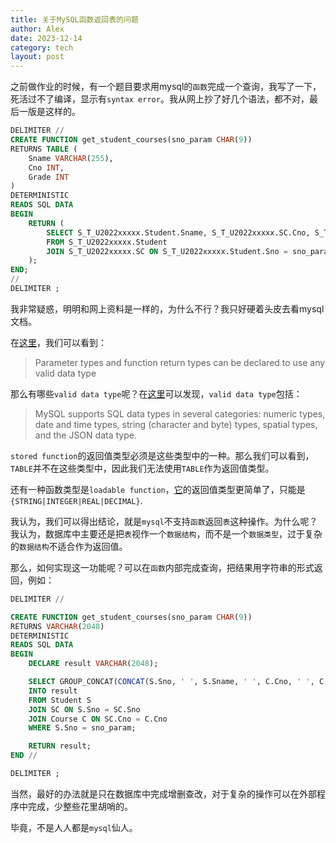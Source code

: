 ```yaml
---
title: 关于MySQL函数返回表的问题
author: Alex
date: 2023-12-14
category: tech
layout: post
--- 
```


之前做作业的时候，有一个题目要求用mysql的`函数`完成一个查询，我写了一下，死活过不了编译，显示有`syntax error`。我从网上抄了好几个语法，都不对，最后一版是这样的。

```sql
DELIMITER //
CREATE FUNCTION get_student_courses(sno_param CHAR(9))
RETURNS TABLE (
    Sname VARCHAR(255),
    Cno INT,
    Grade INT
)
DETERMINISTIC
READS SQL DATA
BEGIN
    RETURN (
        SELECT S_T_U2022xxxxx.Student.Sname, S_T_U2022xxxxx.SC.Cno, S_T_U2022xxxxx.SC.Grade
        FROM S_T_U2022xxxxx.Student
        JOIN S_T_U2022xxxxx.SC ON S_T_U2022xxxxx.Student.Sno = sno_param
    );
END;
//
DELIMITER ;
```

我非常疑惑，明明和网上资料是一样的，为什么不行？我只好硬着头皮去看mysql文档。

在[这里](https://dev.mysql.com/doc/refman/8.0/en/create-procedure.html)，我们可以看到：

>Parameter types and function return types can be declared to use any valid data type

那么有哪些`valid data type`呢？在[这里](https://dev.mysql.com/doc/refman/8.0/en/data-types.html)可以发现，`valid data type`包括：

>MySQL supports SQL data types in several categories: numeric types, date and time types, string (character and byte) types, spatial types, and the JSON data type. 

`stored function`的返回值类型必须是这些类型中的一种。那么我们可以看到，`TABLE`并不在这些类型中，因此我们无法使用`TABLE`作为返回值类型。

还有一种函数类型是`loadable function`，[它](https://dev.mysql.com/doc/refman/8.0/en/create-function-loadable.html)的返回值类型更简单了，只能是`{STRING|INTEGER|REAL|DECIMAL}`.

我认为，我们可以得出结论，就是`mysql`不支持`函数`返回`表`这种操作。为什么呢？我认为，数据库中主要还是把`表`视作一个`数据结构`，而不是一个`数据类型`，过于复杂的`数据结构`不适合作为返回值。

那么，如何实现这一功能呢？可以在`函数`内部完成查询，把结果用字符串的形式返回，例如：

```sql
DELIMITER //

CREATE FUNCTION get_student_courses(sno_param CHAR(9))
RETURNS VARCHAR(2048)
DETERMINISTIC
READS SQL DATA
BEGIN
    DECLARE result VARCHAR(2048);

    SELECT GROUP_CONCAT(CONCAT(S.Sno, ' ', S.Sname, ' ', C.Cno, ' ', C.Cname, ' ', SC.Grade) SEPARATOR '; ')
    INTO result
    FROM Student S
    JOIN SC ON S.Sno = SC.Sno
    JOIN Course C ON SC.Cno = C.Cno
    WHERE S.Sno = sno_param;

    RETURN result;
END //

DELIMITER ;
```

当然，最好的办法就是只在数据库中完成增删查改，对于复杂的操作可以在外部程序中完成，少整些花里胡哨的。

毕竟，不是人人都是`mysql`仙人。